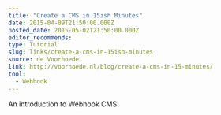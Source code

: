 ```yaml
---
title: "Create a CMS in 15ish Minutes"
date: 2015-04-09T21:50:00.000Z
posted_date: 2015-05-02T21:50:00.000Z
editor_recommends:
type: Tutorial
slug: links/create-a-cms-in-15ish-minutes
source: de Voorhoede
link: http://voorhoede.nl/blog/create-a-cms-in-15-minutes/
tool:
  - Webhook
---
```

An introduction to Webhook CMS



